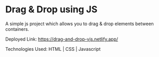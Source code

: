 # Drag & Drop using JS
A simple js project which allows you to drag & drop elements between containers.

Deployed Link: https://drag-and-drop-vjs.netlify.app/

Technologies Used: HTML | CSS | Javascript
